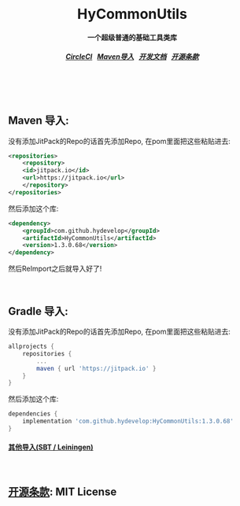 <h1 align="center">
  <br>
  <br>
  HyCommonUtils
  <h4 align="center">
  一个超级普通的基础工具类库
  </h4>
  <h5 align="center">
<a href="https://circleci.com/gh/HyDevelop/HyCommonUtils">CircleCI</a>&nbsp;&nbsp;
<a href="#maven">Maven导入</a>&nbsp;&nbsp;
<a href="https://hydevelop.github.io/HyCommonUtils/">开发文档</a>&nbsp;&nbsp;
<a href="#license">开源条款</a>
</h5>
  <br>
  <br>
  <br>
</h1>


<a name="maven"></a>
Maven 导入:
--------

没有添加JitPack的Repo的话首先添加Repo, 在pom里面把这些粘贴进去:

```xml
<repositories>
    <repository>
    <id>jitpack.io</id>
    <url>https://jitpack.io</url>
    </repository>
</repositories>
```

然后添加这个库:

```xml
<dependency>
    <groupId>com.github.hydevelop</groupId>
    <artifactId>HyCommonUtils</artifactId>
    <version>1.3.0.68</version>
</dependency>
```

然后ReImport之后就导入好了!

<br>

<a name="gradle"></a>
Gradle 导入:
--------

没有添加JitPack的Repo的话首先添加Repo, 在pom里面把这些粘贴进去:

```gradle
allprojects {
    repositories {
        ...
        maven { url 'https://jitpack.io' }
    }
}
```

然后添加这个库:

```gradle
dependencies {
    implementation 'com.github.hydevelop:HyCommonUtils:1.3.0.68'
}
```

#### [其他导入(SBT / Leiningen)](https://jitpack.io/#hydevelop/HyCommonUtils/1.3.0.68)

<br>

<a name="license"></a>
[开源条款](https://github.com/HyDevelop/HyCommonUtils/blob/master/LICENSE): MIT License
--------

